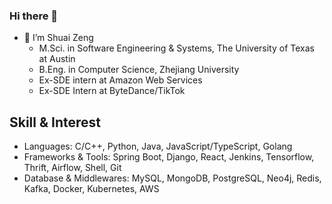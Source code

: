 ### Hi there 👋
- 🌱 I’m Shuai Zeng
  - M.Sci. in Software Engineering & Systems, The University of Texas at Austin
  - B.Eng. in Computer Science, Zhejiang University
  - Ex-SDE intern at Amazon Web Services
  - Ex-SDE Intern at ByteDance/TikTok

## Skill & Interest
- Languages: C/C++, Python, Java, JavaScript/TypeScript, Golang
- Frameworks & Tools: Spring Boot, Django, React, Jenkins, Tensorflow, Thrift, Airflow, Shell, Git
- Database & Middlewares: MySQL, MongoDB, PostgreSQL, Neo4j, Redis, Kafka, Docker, Kubernetes, AWS

<!--
## Stats

[![Top Langs](https://github-readme-stats.vercel.app/api/top-langs/?username=ChristeZeng&hide=VHDL,Verilog,Tex&layout=compact)](https://github.com/ChristeZeng/github-readme-stats)
-->

<!--
**ChristeZeng/ChristeZeng** is a ✨ _special_ ✨ repository because its `README.md` (this file) appears on your GitHub profile.

Here are some ideas to get you started:

- 🔭 I’m currently working on ByteDance as an Infra Developer
- 🌱 I’m currently learning School of Computer Science, Zhejiang University
- 👯 I’m looking to collaborate on ...
- 🤔 I’m looking for help with ...
- 💬 Ask me about ...
- 📫 How to reach me: ...
- 😄 Pronouns: ...
- ⚡ Fun fact: ...
-->
